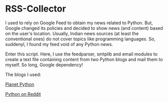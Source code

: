# RSS-Collector

I used to rely on Google Feed to obtain my news related to Python. But, Google changed its policies and decided to show news (and content) based on the user's location.
Usually, Indian news sources (at least the conventional ones) do not cover topics like programming languages. So, suddenyl, I found my feed void of any Python news.

Enter this script. 
Here, I use the feedparser, smtplib and email modules to create a text file containing content from two Python blogs and mail them to myself. So long, Google dependency!

The blogs I used:

[Planet Python](http://planetpython.org/)

[Python on Reddit](https://www.reddit.com/r/Python/)
